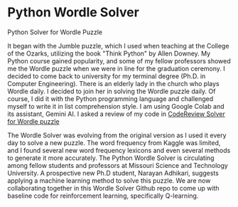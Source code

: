 # Python Wordle Solver
Python Solver for Wordle Puzzle

It began with the Jumble puzzle, which I used when teaching at the College of the Ozarks, utilizing the book "Think Python" by Allen Downey.
My Python course gained popularity, and some of my  fellow professors showed me the Wordle puzzle when we were in line for the graduation ceremony.
I decided to come back to university for my terminal degree (Ph.D. in Computer Engineering). There is an elderly lady in the church who plays Wordle daily. I decided to join her in solving the Wordle puzzle daily. Of course, I did it with the Python programming language and challenged myself to write it in list comprehension style. I am using Google Colab and its assistant, Gemini AI. I asked a review of my code in [CodeReview Solver for Wordle puzzle](https://codereview.stackexchange.com/questions/296053/solver-for-wordle-puzzle)

The Wordle Solver was evolving from the original version as I used it every day to solve a new puzzle. The word frequency from Kaggle was limited, and I found several new word frequency lexicons and even several methods to generate it more accurately. The Python Wordle Solver is circulating among fellow students and professors at Missouri Science and Technology University. A prospective new Ph.D student, Narayan Adhikari, suggests applying a machine learning method to solve this puzzle. We are now collaborating together in this Wordle Solver Github repo to come up with baseline code for reinforcement learning, specifically Q-learning.
